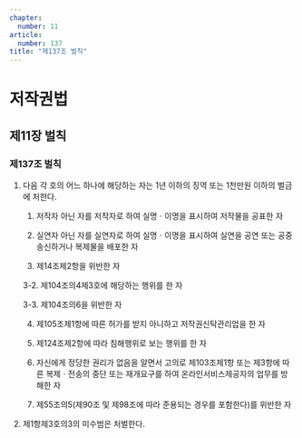 ```yaml
---
chapter:
  number: 11
article:
  number: 137
title: "제137조 벌칙"
---
```

# 저작권법

## 제11장 벌칙

### 제137조 벌칙

1. 다음 각 호의 어느 하나에 해당하는 자는 1년 이하의 징역 또는 1천만원 이하의 벌금에 처한다.

    1. 저작자 아닌 자를 저작자로 하여 실명ㆍ이명을 표시하여 저작물을 공표한 자

    2. 실연자 아닌 자를 실연자로 하여 실명ㆍ이명을 표시하여 실연을 공연 또는 공중송신하거나 복제물을 배포한 자

    3. 제14조제2항을 위반한 자

    3-2. 제104조의4제3호에 해당하는 행위를 한 자

    3-3. 제104조의6을 위반한 자

    4. 제105조제1항에 따른 허가를 받지 아니하고 저작권신탁관리업을 한 자

    5. 제124조제2항에 따라 침해행위로 보는 행위를 한 자

    6. 자신에게 정당한 권리가 없음을 알면서 고의로 제103조제1항 또는 제3항에 따른 복제ㆍ전송의 중단 또는 재개요구를 하여 온라인서비스제공자의 업무를 방해한 자

    7. 제55조의5(제90조 및 제98조에 따라 준용되는 경우를 포함한다)를 위반한 자

2. 제1항제3호의3의 미수범은 처벌한다.
